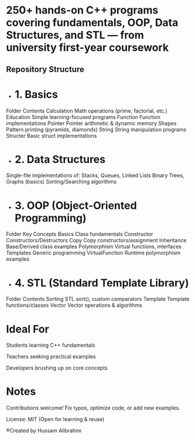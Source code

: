 # 250+ hands-on C++ programs covering fundamentals, OOP, Data Structures, and STL — from university first-year coursework


## Repository Structure
- # 1. Basics
Folder	Contents
Calculation	Math operations (prime, factorial, etc.)
Education	Simple learning-focused programs
Function	Function implementations
Pointer	Pointer arithmetic & dynamic memory
Shapes	Pattern printing (pyramids, diamonds)
String	String manipulation programs
Structer	Basic struct implementations

- # 2. Data Structures
Single-file implementations of:
Stacks, Queues, Linked Lists
Binary Trees, Graphs (basics)
Sorting/Searching algorithms

- # 3. OOP (Object-Oriented Programming)
Folder	Key Concepts
Basics	Class fundamentals
Constructor	Constructors/Destructors
Copy	Copy constructors/assignment
Inheritance	Base/Derived class examples
Polymorphism	Virtual functions, interfaces
Templates	Generic programming
VirtualFunction	Runtime polymorphism examples

- # 4. STL (Standard Template Library)
Folder	Contents
Sorting	STL sort(), custom comparators
Template	Template functions/classes
Vector	Vector operations & algorithms


# Ideal For
Students learning C++ fundamentals

Teachers seeking practical examples

Developers brushing up on core concepts

# Notes
Contributions welcome! Fix typos, optimize code, or add new examples.

License: MIT (Open for learning & reuse)


®Created by Hussam Alibrahim
